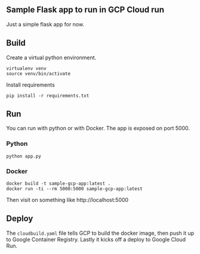 ## Sample Flask app to run in GCP Cloud run
Just a simple flask app for now.

## Build
Create a virtual python environment.
```
virtualenv venv
source venv/bin/activate
```

Install requirements
```
pip install -r requirements.txt
```

## Run
You can run with python or with Docker. The app is exposed on port 5000.

### Python
```
python app.py
```

### Docker
```
docker build -t sample-gcp-app:latest .
docker run -ti --rm 5000:5000 sample-gcp-app:latest
```

Then visit on something like http://localhost:5000

## Deploy
The `cloudbuild.yaml` file tells GCP to build the docker image, then push it up to Google Container Registry.
Lastly it kicks off a deploy to Google Cloud Run.